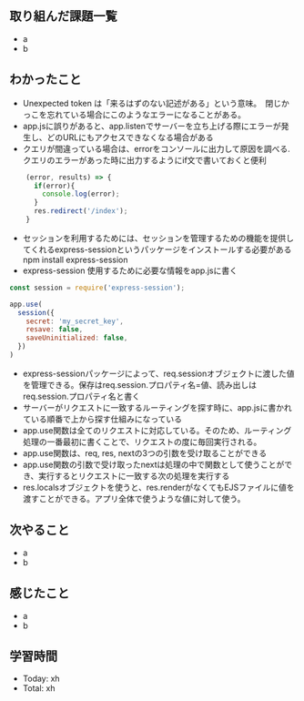 ## 取り組んだ課題一覧
- a
- b
## わかったこと
- Unexpected token は「来るはずのない記述がある」という意味。　閉じかっこを忘れている場合にこのようなエラーになることがある。
- app.jsに誤りがあると、app.listenでサーバーを立ち上げる際にエラーが発生し、どのURLにもアクセスできなくなる場合がある
- クエリが間違っている場合は、errorをコンソールに出力して原因を調べる.クエリのエラーがあった時に出力するようにif文で書いておくと便利
```javascript:test.js
    (error, results) => {
      if(error){
        console.log(error);
      }
      res.redirect('/index');
    }

```
- セッションを利用するためには、セッションを管理するための機能を提供してくれるexpress-sessionというパッケージをインストールする必要がある npm install express-session
- express-session 使用するために必要な情報をapp.jsに書く
```javascript:test.js
const session = require('express-session');

app.use(
  session({
    secret: 'my_secret_key',
    resave: false,
    saveUninitialized: false,
  })
)

```
- express-sessionパッケージによって、req.sessionオブジェクトに渡した値を管理できる。保存はreq.session.プロパティ名=値、読み出しはreq.session.プロパティ名と書く
- サーバーがリクエストに一致するルーティングを探す時に、app.jsに書かれている順番で上から探す仕組みになっている
- app.use関数は全てのリクエストに対応している。そのため、ルーティング処理の一番最初に書くことで、リクエストの度に毎回実行される。
- app.use関数は、req, res, nextの3つの引数を受け取ることができる
- app.use関数の引数で受け取ったnextは処理の中で関数として使うことができ、実行するとリクエストに一致する次の処理を実行する
- res.localsオブジェクトを使うと、res.renderがなくてもEJSファイルに値を渡すことができる。アプリ全体で使うような値に対して使う。
## 次やること
- a
- b
## 感じたこと
- a
- b
## 学習時間
- Today: xh
- Total: xh
